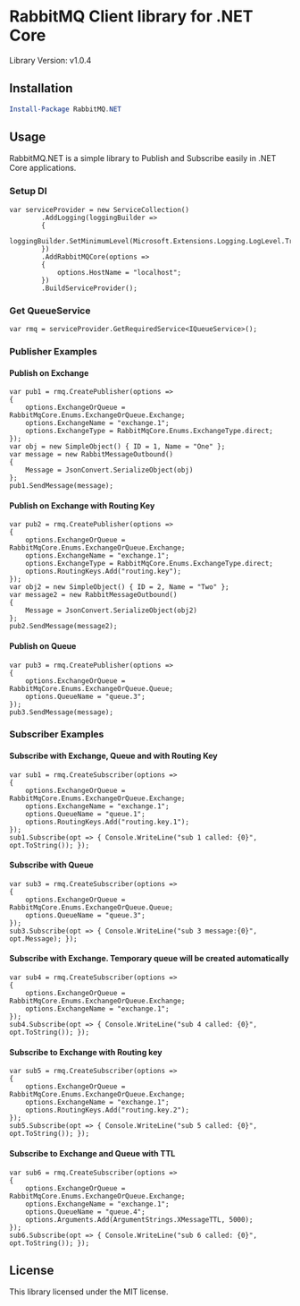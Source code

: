 # RabbitMQ Client library for .NET Core

Library Version: v1.0.4

## Installation

```powershell
Install-Package RabbitMQ.NET
```

## Usage

RabbitMQ.NET is a simple library to Publish and Subscribe easily in .NET Core applications.

### Setup DI
```
var serviceProvider = new ServiceCollection()
        .AddLogging(loggingBuilder =>
        {
            loggingBuilder.SetMinimumLevel(Microsoft.Extensions.Logging.LogLevel.Trace);
        })
        .AddRabbitMQCore(options =>
        {
            options.HostName = "localhost";
        })
        .BuildServiceProvider();
```

### Get QueueService
```
var rmq = serviceProvider.GetRequiredService<IQueueService>();
```

### Publisher Examples

#### Publish on Exchange

```
var pub1 = rmq.CreatePublisher(options =>
{
    options.ExchangeOrQueue = RabbitMqCore.Enums.ExchangeOrQueue.Exchange;
    options.ExchangeName = "exchange.1";
    options.ExchangeType = RabbitMqCore.Enums.ExchangeType.direct;
});
var obj = new SimpleObject() { ID = 1, Name = "One" };
var message = new RabbitMessageOutbound()
{
    Message = JsonConvert.SerializeObject(obj)
};
pub1.SendMessage(message);
```

#### Publish on Exchange with Routing Key

```
var pub2 = rmq.CreatePublisher(options =>
{
    options.ExchangeOrQueue = RabbitMqCore.Enums.ExchangeOrQueue.Exchange;
    options.ExchangeName = "exchange.1";
    options.ExchangeType = RabbitMqCore.Enums.ExchangeType.direct;
    options.RoutingKeys.Add("routing.key");
});
var obj2 = new SimpleObject() { ID = 2, Name = "Two" };
var message2 = new RabbitMessageOutbound()
{
    Message = JsonConvert.SerializeObject(obj2)
};
pub2.SendMessage(message2);
```

#### Publish on Queue
```
var pub3 = rmq.CreatePublisher(options =>
{
    options.ExchangeOrQueue = RabbitMqCore.Enums.ExchangeOrQueue.Queue;
    options.QueueName = "queue.3";
});
pub3.SendMessage(message);
```

### Subscriber Examples
#### Subscribe with Exchange, Queue and with Routing Key
```
var sub1 = rmq.CreateSubscriber(options =>
{
    options.ExchangeOrQueue = RabbitMqCore.Enums.ExchangeOrQueue.Exchange;
    options.ExchangeName = "exchange.1";
    options.QueueName = "queue.1";
    options.RoutingKeys.Add("routing.key.1");
});
sub1.Subscribe(opt => { Console.WriteLine("sub 1 called: {0}", opt.ToString()); });
```
#### Subscribe with Queue
```
var sub3 = rmq.CreateSubscriber(options =>
{
    options.ExchangeOrQueue = RabbitMqCore.Enums.ExchangeOrQueue.Queue;
    options.QueueName = "queue.3";
});
sub3.Subscribe(opt => { Console.WriteLine("sub 3 message:{0}", opt.Message); });
```

#### Subscribe with Exchange. Temporary queue will be created automatically
```
var sub4 = rmq.CreateSubscriber(options =>
{
    options.ExchangeOrQueue = RabbitMqCore.Enums.ExchangeOrQueue.Exchange;
    options.ExchangeName = "exchange.1";
});
sub4.Subscribe(opt => { Console.WriteLine("sub 4 called: {0}", opt.ToString()); });
```

#### Subscribe to Exchange with Routing key
```
var sub5 = rmq.CreateSubscriber(options =>
{
    options.ExchangeOrQueue = RabbitMqCore.Enums.ExchangeOrQueue.Exchange;
    options.ExchangeName = "exchange.1";
    options.RoutingKeys.Add("routing.key.2");
});
sub5.Subscribe(opt => { Console.WriteLine("sub 5 called: {0}", opt.ToString()); });
```

#### Subscribe to Exchange and Queue with TTL
```
var sub6 = rmq.CreateSubscriber(options =>
{
    options.ExchangeOrQueue = RabbitMqCore.Enums.ExchangeOrQueue.Exchange;
    options.ExchangeName = "exchange.1";
    options.QueueName = "queue.4";
    options.Arguments.Add(ArgumentStrings.XMessageTTL, 5000);
});
sub6.Subscribe(opt => { Console.WriteLine("sub 6 called: {0}", opt.ToString()); });
```

## License

This library licensed under the MIT license.
